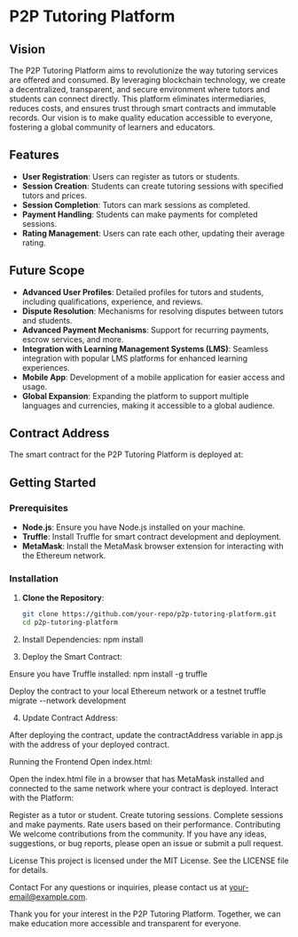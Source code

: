 # P2P Tutoring Platform

## Vision
The P2P Tutoring Platform aims to revolutionize the way tutoring services are offered and consumed. By leveraging blockchain technology, we create a decentralized, transparent, and secure environment where tutors and students can connect directly. This platform eliminates intermediaries, reduces costs, and ensures trust through smart contracts and immutable records. Our vision is to make quality education accessible to everyone, fostering a global community of learners and educators.

## Features
- **User Registration**: Users can register as tutors or students.
- **Session Creation**: Students can create tutoring sessions with specified tutors and prices.
- **Session Completion**: Tutors can mark sessions as completed.
- **Payment Handling**: Students can make payments for completed sessions.
- **Rating Management**: Users can rate each other, updating their average rating.

## Future Scope
- **Advanced User Profiles**: Detailed profiles for tutors and students, including qualifications, experience, and reviews.
- **Dispute Resolution**: Mechanisms for resolving disputes between tutors and students.
- **Advanced Payment Mechanisms**: Support for recurring payments, escrow services, and more.
- **Integration with Learning Management Systems (LMS)**: Seamless integration with popular LMS platforms for enhanced learning experiences.
- **Mobile App**: Development of a mobile application for easier access and usage.
- **Global Expansion**: Expanding the platform to support multiple languages and currencies, making it accessible to a global audience.

## Contract Address
The smart contract for the P2P Tutoring Platform is deployed at:


## Getting Started

### Prerequisites
- **Node.js**: Ensure you have Node.js installed on your machine.
- **Truffle**: Install Truffle for smart contract development and deployment.
- **MetaMask**: Install the MetaMask browser extension for interacting with the Ethereum network.

### Installation
1. **Clone the Repository**:
   ```bash
   git clone https://github.com/your-repo/p2p-tutoring-platform.git
   cd p2p-tutoring-platform

2. Install Dependencies:
npm install

3. Deploy the Smart Contract:

Ensure you have Truffle installed:
npm install -g truffle

Deploy the contract to your local Ethereum network or a testnet
truffle migrate --network development

4. Update Contract Address:

After deploying the contract, update the contractAddress variable in app.js with the address of your deployed contract.

Running the Frontend
Open index.html:

Open the index.html file in a browser that has MetaMask installed and connected to the same network where your contract is deployed.
Interact with the Platform:

Register as a tutor or student.
Create tutoring sessions.
Complete sessions and make payments.
Rate users based on their performance.
Contributing
We welcome contributions from the community. If you have any ideas, suggestions, or bug reports, please open an issue or submit a pull request.

License
This project is licensed under the MIT License. See the LICENSE file for details.

Contact
For any questions or inquiries, please contact us at your-email@example.com.

Thank you for your interest in the P2P Tutoring Platform. Together, we can make education more accessible and transparent for everyone.